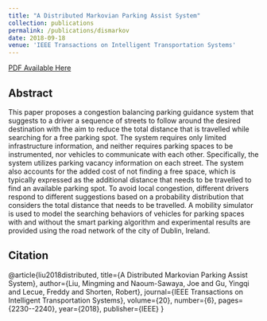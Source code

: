 ```yaml
---
title: "A Distributed Markovian Parking Assist System"
collection: publications
permalink: /publications/dismarkov
date: 2018-09-18
venue: 'IEEE Transactions on Intelligent Transportation Systems'
---
```


[PDF Available Here](http://ming2liu.github.io/files/dismarkov.pdf)

## Abstract

This paper proposes a congestion balancing parking guidance system that suggests to a driver a sequence of streets to
follow around the desired destination with the aim to reduce the total distance that is travelled while searching for a free parking
spot. The system requires only limited infrastructure information, and neither requires parking spaces to be instrumented, nor
vehicles to communicate with each other. Specifically, the system utilizes parking vacancy information on each street. The system
also accounts for the added cost of not finding a free space, which is typically expressed as the additional distance that needs to be
travelled to find an available parking spot. To avoid local congestion, different drivers respond to different suggestions based
on a probability distribution that considers the total distance that needs to be travelled. A mobility simulator is used to model
the searching behaviors of vehicles for parking spaces with and without the smart parking algorithm and experimental results are
provided using the road network of the city of Dublin, Ireland.

## Citation

@article{liu2018distributed,
  title={A Distributed Markovian Parking Assist System},
  author={Liu, Mingming and Naoum-Sawaya, Joe and Gu, Yingqi and Lecue, Freddy and Shorten, Robert},
  journal={IEEE Transactions on Intelligent Transportation Systems},
  volume={20},
  number={6},
  pages={2230--2240},
  year={2018},
  publisher={IEEE}
}
